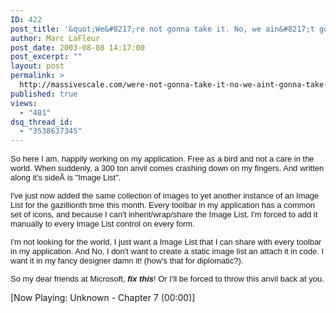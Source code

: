```yaml
---
ID: 422
post_title: '&quot;We&#8217;re not gonna take it. No, we ain&#8217;t gonna take it&quot;'
author: Marc LaFleur
post_date: 2003-08-08 14:17:00
post_excerpt: ""
layout: post
permalink: >
  http://massivescale.com/were-not-gonna-take-it-no-we-aint-gonna-take-it/
published: true
views:
  - "401"
dsq_thread_id:
  - "3538637345"
---
```


<p><span class="500290114-08082003"><font face="Arial" size="2">So here I am, happily 
working on my application. Free as a bird and not a care in the world. When 
suddenly, a 300 ton anvil comes crashing down on my fingers. And written along 
it's sideÂ is "Image List".</font></span></p>
<p><span class="500290114-08082003"><font face="Arial" size="2">I've just now added 
the same collection of images to yet another instance of an Image List for the 
gazillionth time this month. Every toolbar in my application has a common set of 
icons, and because I can't inherit/wrap/share the Image List, I'm forced to add 
it manually to every Image List control on every form. </font></span></p>
<p><span class="500290114-08082003"><font face="Arial" size="2">I'm not looking for 
the world, I just want a Image List that I can share with every toolbar in my 
application. And No, I don't want to create a static image list an attach it in 
code. I want it in my fancy designer damn it! (how's that for 
diplomatic?).</font></span></p>
<p><span class="500290114-08082003"><font face="Arial" size="2">So my dear friends at 
Microsoft, <strong><em>fix this</em></strong>! Or I'll be forced to throw this 
anvil back at you. </font></span></p><div><p>[Now Playing: Unknown - Chapter 7 (00:00)]</p></div>